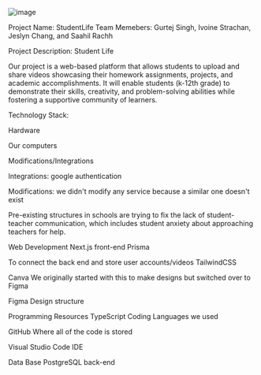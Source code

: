 

![image](https://github.com/ivoinestrachan/studentlife/assets/70272280/a75f0686-bfbc-47a9-b01b-bb64be60d064)

Project Name: StudentLife
Team Memebers: Gurtej Singh, Ivoine Strachan, Jeslyn Chang, and Saahil Rachh 


Project Description: Student Life

Our project is a web-based platform that allows students to upload and share videos showcasing their homework assignments, projects, and academic accomplishments. It will enable students (k-12th grade) to demonstrate their skills, creativity, and problem-solving abilities while fostering a supportive community of learners.


Technology Stack:

Hardware

Our computers

Modifications/Integrations

Integrations: google authentication

Modifications: we didn't modify any service because a similar one doesn't exist

Pre-existing structures in schools are trying to fix the lack of student-teacher communication,
which includes student anxiety about approaching teachers for help.

Web Development
Next.js
front-end
Prisma

To connect the back end and store user accounts/videos 
TailwindCSS

Canva
We originally started with this to make designs but switched over to Figma

Figma
Design structure 

Programming Resources
TypeScript
Coding Languages we used

GitHub
Where all of the code is stored

Visual Studio Code
IDE

Data Base
PostgreSQL
back-end

